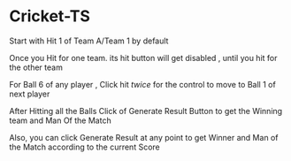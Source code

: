 # Cricket-TS

Start with Hit 1 of Team A/Team 1 by default

Once you Hit for one team. its hit button will get disabled , until you hit for the other team

For Ball 6 of any player , Click hit *twice* for the control to move to Ball 1 of next player

After Hitting all the Balls Click of Generate Result Button to get the Winning team and Man Of the Match

Also, you can click Generate Result at any point to get Winner and Man of the Match according to the current Score